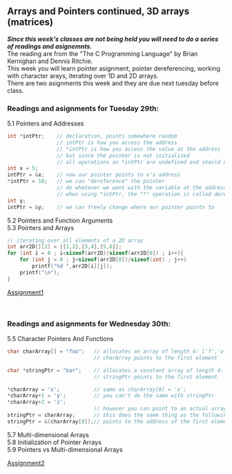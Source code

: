 ## Arrays and Pointers continued, 3D arrays (matrices) 
***Since this week's classes are not being held you will need to do a series of readings and asignemnts.***  
The reading are from the "The C Programming Language" by Brian Kernighan and Dennis Ritchie.  
This week you will learn pointer asignment, pointer dereferencing, working with character arays, iterating over 1D and 2D arrays.  
There are two asignments this week and they are due next tuesday before class.
<br>


### Readings and asignments for Tuesday 29th:
5.1 Pointers and Addresses  
```c
int *intPtr;    // declaration, points somewhere random
                // intPtr is how you access the address
                // *intPtr is how you access the value at the address
                // but since the pointer is not initialized
                // all operations on *intPtr are undefined and should not be done!
int x = 5;
intPtr = &x;    // now our pointer points to x's address
*intPtr = 10;   // we can "dereference" the pointer  
                // do whatever we want with the variable at the address
                // when using *intPtr, the "*" operation is called dereferencing operator
int y;
intPtr = &y;    // we can freely change where our pointer points to 
```
5.2 Pointers and Function Arguments  
5.3 Pointers and Arrays 

```c
// iterating over all elements of a 2D array
int arr2D[][2] = {{1,2},{3,4},{5,6}};
for (int i = 0 ; i<sizeof(arr2D)/sizeof(arr2D[0]) ; i++){
    for (int j = 0 ; j<sizeof(arr2D[0])/sizeof(int) ; j++)
        printf("%d ",arr2D[i][j]);
    printf("\n");
}
```
[Assignment1](ASSIGNMENT1.md)

<br>

### Readings and asignments for Wednesday 30th:
5.5 Character Pointers And Functions  
```c
char charArray[] = "foo";   // allocates an array of length 4: ['f','o','o','\0']
                            // charArray points to the first element

char *stringPtr = "bar";    // allocates a constant array of length 4: ['b','a','r','\0'], lvalue operations are undefined
                            // stringPtr points to the first element

*charArray = 'x';           // same as charArray[0] = 'x';
*charArray+1 = 'y';         // you can't do the same with stringPtr
*charArray+2 = 'z';         
                            // however you can point to an actual array with the pointer:
stringPtr = charArray;      // this does the same thing as the following line:
stringPtr = &(charArray[0]);// points to the address of the first element
```
5.7 Multi-dimensional Arrays  
5.8 Initialization of Pointer Arrays  
5.9 Pointers vs Multi-dimensional Arrays  

[Assignment2](ASSIGNMENT2.md)  
